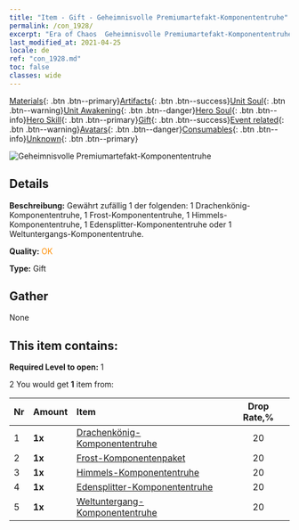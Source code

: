 ```yaml
---
title: "Item - Gift - Geheimnisvolle Premiumartefakt-Komponententruhe"
permalink: /con_1928/
excerpt: "Era of Chaos  Geheimnisvolle Premiumartefakt-Komponententruhe"
last_modified_at: 2021-04-25
locale: de
ref: "con_1928.md"
toc: false
classes: wide
---
```

 [Materials](/ItemsDE/){: .btn .btn--primary}[Artifacts](/ItemsDE/Artifacts/){: .btn .btn--success}[Unit Soul](/ItemsDE/UnitSoul/){: .btn .btn--warning}[Unit Awakening](/ItemsDE/UnitAwakening/){: .btn .btn--danger}[Hero Soul](/ItemsDE/HeroSoul/){: .btn .btn--info}[Hero Skill](/ItemsDE/HeroSkill/){: .btn .btn--primary}[Gift](/ItemsDE/Gift/){: .btn .btn--success}[Event related](/ItemsDE/Events/){: .btn .btn--warning}[Avatars](/ItemsDE/Avatars/){: .btn .btn--danger}[Consumables](/ItemsDE/Consumables/){: .btn .btn--info}[Unknown](/ItemsDE/Unknown/){: .btn .btn--primary}

 ![Geheimnisvolle Premiumartefakt-Komponententruhe](/images/t/i_907551.png)

## Details
 **Beschreibung:** Gewährt zufällig 1 der folgenden: 1 Drachenkönig-Komponententruhe, 1 Frost-Komponententruhe, 1 Himmels-Komponententruhe, 1 Edensplitter-Komponententruhe oder 1 Weltuntergangs-Komponententruhe.

 **Quality:** <span style="color: #FF8C00">OK</span>

 **Type:** Gift

## Gather

  None

## This item contains:

 **Required Level to open:** 1

 2 You would get **1** item  from:

  | Nr | Amount |     Item    | Drop Rate,% |
  |:---|:-------|:------------|:---------:|
  | 1 |  **1x** | [Drachenkönig- Komponententruhe](/ItemsDE/con_1348/) | 20 | 
  | 2 |  **1x** | [Frost-Komponentenpaket](/ItemsDE/con_1352/) | 20 | 
  | 3 |  **1x** | [Himmels-Komponententruhe](/ItemsDE/con_1354/) | 20 | 
  | 4 |  **1x** | [Edensplitter-Komponententruhe](/ItemsDE/con_1864/) | 20 | 
  | 5 |  **1x** | [Weltuntergang-Komponententruhe](/ItemsDE/con_1360/) | 20 | 
